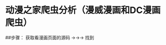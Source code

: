 动漫之家爬虫分析（漫威漫画和DC漫画爬虫）
======================================
##步骤：
获取看漫画页面的源码 →→→  找到<script>标签内的eval()函数里的内容 →→→ 本地用python调用js的eval函数，进行代码解密 →→→ 获得到该章节下的所有漫画连接

## 难点：python调用js代码进行解析

使用的库：pyexecjs（较慢，推荐），pyv8（更快速，但对python3不友好）
pip install pyexecjs  #  安装

还要安装node.js，因为pyexecjs默认使用本地的jscript引擎（微软提供的），而使用该引擎的错误率比较高。所以推荐使用 node.js 或 PhantomJS
（注意：安装node.js进入“CustomSetup”时，选择“Onlinedocumentationshortcuts”选项。安装完成后再重启电脑）
简单教学：
1：直接执行js代码
execjs.eval("js代码");
2：执行js方法
com = execjs.compile("function xxx(参数1,参数2,...){.......}");
res = com.eval("方法名",参数1,参数2,....);

通过看漫画页面的源码可以发现其中有一个<script>标签似乎包含着很多差不多的信息（每页漫画只有名字不同），其中还使用了eval函数，因此将其抽取出来，在本地执行eval函数，结果得到图片的地址。

成功获取。

=====================================
注意：
    1：数据库中的status和detail列存的是字符串，取出后用eval()函数执行即可转换为列表或字典。
    2：在执行eval()函数之前，需要将detail中的*号换成'才能成功转换。
===========================